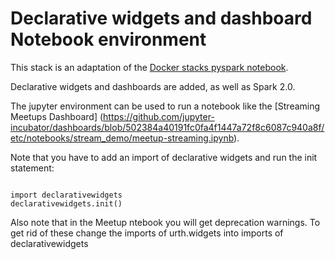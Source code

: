 # Declarative widgets and dashboard Notebook environment

This stack is an adaptation of the [Docker stacks pyspark notebook](https://github.com/jupyter/docker-stacks/tree/master/pyspark-notebook). 

Declarative widgets and dashboards are added, as well as Spark 2.0.

The jupyter environment can be used to run a notebook like the [Streaming Meetups Dashboard] (https://github.com/jupyter-incubator/dashboards/blob/502384a40191fc0fa4f1447a72f8c6087c940a8f/etc/notebooks/stream_demo/meetup-streaming.ipynb). 

Note that you have to add an import of declarative widgets and run the init statement:
<pre><code>
import declarativewidgets
declarativewidgets.init()
</code></pre> 

Also note that in the Meetup ntebook you will get deprecation warnings. To get rid of these change the imports of urth.widgets into imports of declarativewidgets  
